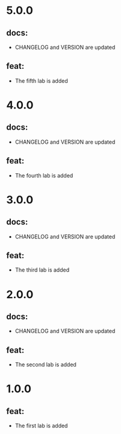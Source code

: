 # 5.0.0
## docs:
- CHANGELOG and VERSION are updated
## feat:
- The fifth lab is added

# 4.0.0
## docs:
- CHANGELOG and VERSION are updated
## feat:
- The fourth lab is added

# 3.0.0
## docs:
- CHANGELOG and VERSION are updated
## feat:
- The third lab is added

# 2.0.0
## docs:
- CHANGELOG and VERSION are updated
## feat:
- The second lab is added

# 1.0.0
## feat:
- The first lab is added
